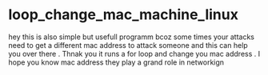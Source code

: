 # loop_change_mac_machine_linux
hey this is also simple but usefull programm bcoz some times your attacks need to get a different mac address to attack someone and this can help you over there . Thnak you it runs a for loop and change you mac address . I hope you know mac address they play a grand role in networkign

